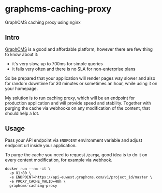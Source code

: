 # graphcms-caching-proxy

GraphCMS caching proxy using nginx

## Intro

[GraphCMS](https://graphcms.com) is a good and affordable platform, however there are
few thing to know about it:

* it's very slow, up to 700ms for simple queries
* it fails very often and there is no SLA for non-enterprise plans

So be prepared that your application will render pages way slower and also for
random downtime for 30 minutes or sometimes an hour, while using it on your homepage.

My solution is to run caching proxy, which will be an endpoint for production application and
will provide speed and stability. Together with purging the cache via webhooks on any modification
of the content, that should help a lot.

## Usage

Pass your API endpoint via `ENDPOINT` environment variable and adjust
endpoint url inside your application.

To purge the cache you need to request `/purge`, good idea is to do it on every content modification,
for example via webhook.

```
docker run --rm -it \
  -p 81:80 \
  -e ENDPOINT=https://api-euwest.graphcms.com/v1/project_id/master \
  -e PROXY_CACHE_VALID=48h \
  graphcms-caching-proxy
```

